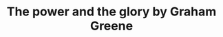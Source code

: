 ---
title: The power and the glory by Graham Greene
categories: [Fiction Literature,Historical Novel]
---